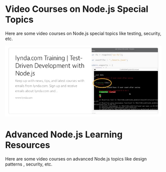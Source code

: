 <!--
name: node-resources
version : 0.0.1
title : "Node.js Learning Resources"
description: "This module provides links to additional Node.js learning resources. "
homepage : "https://pilot.outlearn.com/user/25"
author : "Jeff Whatcott"
license : "Creative Commons Attribution 4.0 International"
freshnessDate : 2015-06-18
-->

<!-- @section -->

# Video Courses on Node.js Special Topics

Here are some video courses on Node.js special topics like testing, security, etc.

[![Test-Driven Development with Node.js](/assets/lynda-test-driven-developement-with-node.jpg)](http://www.lynda.com/Node.js-tutorials/Test-Driven-Development-Node.js/383527-2.html)



<!-- @link, "url" : "http://www.pluralsight.com/courses/unit-testing-nodejs" -->


<!-- @link, "url" : "https://www.safaribooksonline.com/library/view/nodejs-recipes-a/9781430260585/9781430260585_Ch06.xhtml" -->

<!-- @link, "url" : "https://www.safaribooksonline.com/library/view/node-security/9781783281497" -->


<!-- @section -->

# Advanced Node.js Learning Resources

Here are some video courses on advanced Node.js topics like design patterns , security, etc.

<!-- @link, "url" : "http://www.addyosmani.com/resources/essentialjsdesignpatterns/book/" -->

<!-- @link, "url" : "https://www.safaribooksonline.com/library/view/nodejs-design-patterns/9781783287314/" -->

<!-- @link, "url" : "http://www.pluralsight.com/courses/node-application-patterns" -->

<!-- @link, "url" : "http://www.pluralsight.com/courses/description/continuous-integration-deployment-angularjs-nodejs" -->
